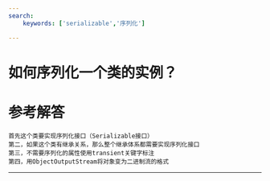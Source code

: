 ```yaml
---
search:
    keywords: ['serializable','序列化']

---
```



# 如何序列化一个类的实例？

# 参考解答

```
首先这个类要实现序列化接口（Serializable接口）
第二，如果这个类有继承关系，那么整个继承体系都需要实现序列化接口
第三，不需要序列化的属性使用transient关键字标注
第四，用ObjectOutputStream将对象变为二进制流的格式
```

---


